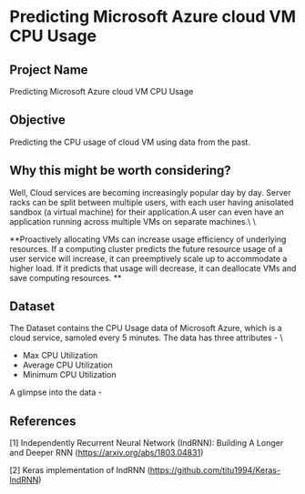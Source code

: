 # Predicting Microsoft Azure cloud VM CPU Usage
## Project Name
Predicting Microsoft Azure cloud VM CPU Usage

## Objective
Predicting the CPU usage of cloud VM using data from the past.
## Why this might be worth considering?
Well, Cloud services are becoming increasingly popular day by day.  Server racks can be split between multiple users, with each user having anisolated sandbox (a virtual machine) for their application.A user can even have an application running across multiple VMs on separate machines.\ 
 \
 
**Proactively allocating VMs can increase usage efficiency of underlying resources. If a computing cluster predicts the future resource usage of a user service will increase, it can preemptively scale up to accommodate a higher load. If it predicts that usage will decrease, it can deallocate VMs and save computing resources. **

## Dataset
The Dataset contains the CPU Usage data of Microsoft Azure, which is a cloud service, samoled every 5 minutes. The data has three attributes - \
* Max CPU Utilization
* Average CPU Utilization
* Minimum CPU Utilization

A glimpse into the data -




## References
<a id="1">[1]</a> 
Independently Recurrent Neural Network (IndRNN): Building A Longer and Deeper RNN
(https://arxiv.org/abs/1803.04831)
 
 <a id="2">[2]</a>
 Keras implementation of IndRNN
(https://github.com/titu1994/Keras-IndRNN)
